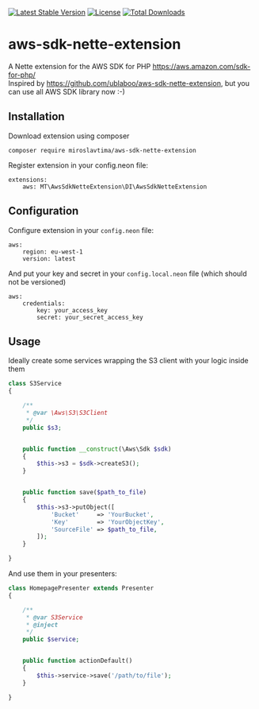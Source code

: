 [![Latest Stable Version](https://poser.pugx.org/miroslavtima/aws-sdk-nette-extension/v/stable)](https://packagist.org/packages/miroslavtima/aws-sdk-nette-extension)
[![License](https://poser.pugx.org/miroslavtima/aws-sdk-nette-extension/license)](https://packagist.org/packages/miroslavtima/aws-sdk-nette-extension)
[![Total Downloads](https://poser.pugx.org/miroslavtima/aws-sdk-nette-extension/downloads)](https://packagist.org/packages/miroslavtima/aws-sdk-nette-extension)

# aws-sdk-nette-extension
A Nette extension for the AWS SDK for PHP https://aws.amazon.com/sdk-for-php/  
Inspired by https://github.com/ublaboo/aws-sdk-nette-extension, but you can use all AWS SDK library now :-)

## Installation

Download extension using composer

```
composer require miroslavtima/aws-sdk-nette-extension
```

Register extension in your config.neon file:

``` 
extensions:
	aws: MT\AwsSdkNetteExtension\DI\AwsSdkNetteExtension
```

## Configuration

Configure extension in your `config.neon` file:

``` 
aws:
	region: eu-west-1
	version: latest
```

And put your key and secret in your `config.local.neon` file (which should not be versioned)

``` 
aws:
	credentials:
		key: your_access_key
		secret: your_secret_access_key
```
			
## Usage

Ideally create some services wrapping the S3 client with your logic inside them

```php
class S3Service
{

	/**
	 * @var \Aws\S3\S3Client
	 */
	public $s3;


	public function __construct(\Aws\Sdk $sdk)
	{
		$this->s3 = $sdk->createS3();
	}


	public function save($path_to_file)
	{
		$this->s3->putObject([
			'Bucket'     => 'YourBucket',
			'Key'        => 'YourObjectKey',
			'SourceFile' => $path_to_file,
		]);
	}

}
```

And use them in your presenters:

```php
class HomepagePresenter extends Presenter
{

	/**
	 * @var S3Service
	 * @inject
	 */
	public $service;


	public function actionDefault()
	{
		$this->service->save('/path/to/file');
	}

}
```

